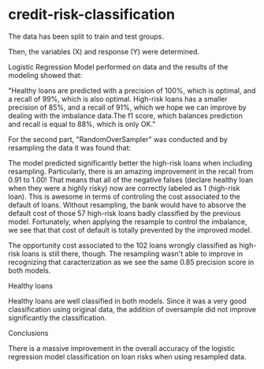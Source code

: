# credit-risk-classification

The data has been split to train and test groups. 

Then, the variables (X) and response (Y) were determined.

Logistic Regression Model performed on data and the results of the modeling showed that:

"Healthy loans are predicted with a precision of 100%, which is optimal, and a recall of 99%, which is also optimal. High-risk loans has a smaller precision of 85%, and a recall of 91%, which we hope we can improve by dealing with the imbalance data.The f1 score, which balances prediction and recall is equal to 88%, which is only OK."

For the second part, "RandomOverSampler" was conducted and by resampling the data it was found that:

The model predicted significantly better the high-risk loans when including resampling. Particularly, there is an amazing improvement in the recall from 0.91 to 1.00! That means that all of the negative falses (declare healthy loan when they were a highly risky) now are correctly labeled as 1 (high-risk loan). This is awesome in terms of controling the cost associated to the default of loans. Without resampling, the bank would have to absorve the default cost of those 57 high-risk loans badly classified by the previous model. Fortunately, when applying the resample to control the imbalance, we see that that cost of default is totally prevented by the improved model.

The opportunity cost associated to the 102 loans wrongly classified as high-risk loans is still there, though. The resampling wasn't able to improve in recognizing that caracterization as we see the same 0.85 precision score in both models.

Healthy loans

Healthy loans are well classified in both models. Since it was a very good classification using original data, the addition of oversample did not improve significantly the classification.

Conclusions

There is a massive improvement in the overall accuracy of the logistic regression model classification on loan risks when using resampled data.
